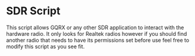 # SDR Script
This script allows GQRX or any other SDR application to interact with the hardware radio. It only looks for Realtek radios however if you should find another radio that needs to have its permissions set before use feel free to modify this script as you see fit.
